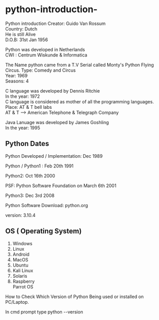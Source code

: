 # python-introduction-
Python introduction 
Creator: Guido Van Rossum<br>
Country: Dutch<br>
He is still Alive<br>
D.O.B: 31st Jan 1956<br>

Python was developed in Netherlands<br>
CWI : Centrum Wiskunde & Informatica<br>


The Name python came from a T.V Serial called
Monty's Python Flying Circus.
Type: Comedy and Circus<br>
Year: 1969<br>
Seasons: 4<br>


C language was developed by Dennis Ritchie<br>
In the year: 1972<br>
C language is considered as mother of all the programming languages.
Place: AT & T bell labs<br>
AT & T --> American Telephone & Telegraph Company


Java Lanuage was developed by James Goshling<br>
In the year: 1995<br>

Python Dates
----------------------------------

Python Developed / Implementation: Dec 1989<br>

Python / Python1 : Feb 20th 1991<br>

Python2: Oct 16th 2000<br>

PSF: Python Software Foundation on March 6th 2001<br>

Python3: Dec 3rd 2008<br>

Python Software Download: python.org<br>

version: 3.10.4<br>

OS ( Operating System)<br>
----------------------------------
1) Windows<br>
2) Linux<br>
3) Android<br>
4) MacOS<br>
5) Ubuntu<br>
6) Kali Linux<br>
7) Solaris<br>
8) Raspberry<br>
Parrot OS<br>

How to Check Which Version of Python Being used or installed on PC/Laptop.

In cmd prompt type    python --version
